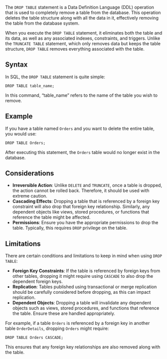 

The `DROP TABLE` statement is a Data Definition Language (DDL) operation that is used to completely remove a table from the database. This operation deletes the table structure along with all the data in it, effectively removing the table from the database system.

When you execute the `DROP TABLE` statement, it eliminates both the table and its data, as well as any associated indexes, constraints, and triggers. Unlike the `TRUNCATE TABLE` statement, which only removes data but keeps the table structure, `DROP TABLE` removes everything associated with the table.

## Syntax

In SQL, the `DROP TABLE` statement is quite simple:

```
DROP TABLE table_name;
```

In this command, “table_name” refers to the name of the table you wish to remove.

## Example

If you have a table named `Orders` and you want to delete the entire table, you would use:

```
DROP TABLE Orders;
```

After executing this statement, the `Orders` table would no longer exist in the database.

## Considerations

- **Irreversible Action**: Unlike `DELETE` and `TRUNCATE`, once a table is dropped, the action cannot be rolled back. Therefore, it should be used with extreme caution.
- **Cascading Effects**: Dropping a table that is referenced by a foreign key constraint will also drop that foreign key relationship. Similarly, any dependent objects like views, stored procedures, or functions that reference the table might be affected.
- **Permissions**: Ensure you have the appropriate permissions to drop the table. Typically, this requires `DROP` privilege on the table.

## Limitations

There are certain conditions and limitations to keep in mind when using `DROP TABLE`:

- **Foreign Key Constraints**: If the table is referenced by foreign keys from other tables, dropping it might require using `CASCADE` to also drop the dependent foreign keys.
- **Replication**: Tables published using transactional or merge replication should be carefully considered before dropping, as this can impact replication.
- **Dependent Objects**: Dropping a table will invalidate any dependent objects such as views, stored procedures, and functions that reference the table. Ensure these are handled appropriately.

For example, if a table `Orders` is referenced by a foreign key in another table `OrderDetails`, dropping `Orders` might require:

```
DROP TABLE Orders CASCADE;
```

This ensures that any foreign key relationships are also removed along with the table.